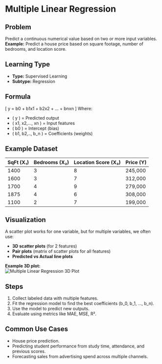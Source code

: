 # Multiple Linear Regression

## Problem
Predict a continuous numerical value based on two or more input variables.  
**Example:** Predict a house price based on square footage, number of bedrooms, and location score.

## Learning Type
- **Type:** Supervised Learning  
- **Subtype:** Regression

## Formula
\[
y = b0 + b1x1 + b2x2 + ... + bnxn
\]
Where:  
- \( y \) = Predicted output  
- \( x1, x2,..., xn \) = Input features  
- \( b0 \) = Intercept (bias)  
- \( b1, b2,.., b_n \) = Coefficients (weights)

## Example Dataset

| SqFt (X₁) | Bedrooms (X₂) | Location Score (X₃) | Price (Y)   |
|-----------|---------------|---------------------|-------------|
| 1400      | 3             | 8                   | 245,000     |
| 1600      | 3             | 7                   | 312,000     |
| 1700      | 4             | 9                   | 279,000     |
| 1875      | 4             | 6                   | 308,000     |
| 1100      | 2             | 7                   | 199,000     |

## Visualization
A scatter plot works for one variable, but for multiple variables, we often use:
- **3D scatter plots** (for 2 features)
- **Pair plots** (matrix of scatter plots for all features)
- **Predicted vs Actual line plots**  

**Example 3D plot:**  
![Multiple Linear Regression 3D Plot](<img width="458" height="395" alt="image" src="https://github.com/user-attachments/assets/6b5fe13c-d7a3-48ab-a65f-cff90c3855a2" />
)

## Steps
1. Collect labeled data with multiple features.
2. Fit the regression model to find the best coefficients \(b_0, b_1, ..., b_n\).
3. Use the model to predict new outputs.
4. Evaluate using metrics like MAE, MSE, R².

## Common Use Cases
- House price prediction.
- Predicting student performance from study time, attendance, and previous scores.
- Forecasting sales from advertising spend across multiple channels.
